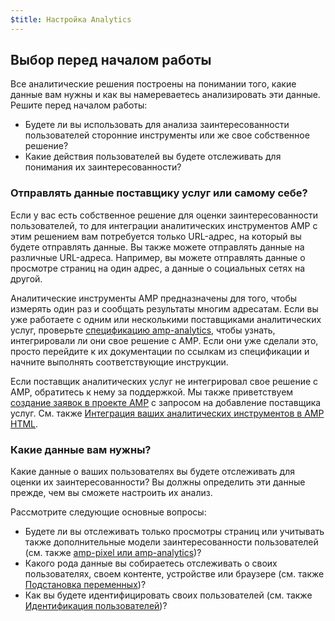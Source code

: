 ```yaml
---
$title: Настройка Analytics
---
```


## Выбор перед началом работы

Все аналитические решения построены на понимании того, какие данные вам нужны
и как вы намереваетесь анализировать эти данные. Решите перед началом работы:

* Будете ли вы использовать для анализа заинтересованности пользователей сторонние инструменты
или же свое собственное решение?
* Какие действия пользователей вы будете отслеживать для понимания их заинтересованности?

### Отправлять данные поставщику услуг или самому себе?

Если у вас есть собственное решение для оценки заинтересованности пользователей,
то для интеграции аналитических инструментов AMP с этим решением вам потребуется только URL-адрес,
на который вы будете отправлять данные.
Вы также можете отправлять данные на различные URL-адреса.
Например, вы можете отправлять данные о просмотре страниц на один адрес,
а данные о социальных сетях на другой.

Аналитические инструменты AMP предназначены для того, чтобы измерять один раз и сообщать результаты многим адресатам.
Если вы уже работаете с одним или несколькими поставщиками аналитических услуг,
проверьте
[спецификацию amp-analytics](/docs/reference/extended/amp-analytics.html),
чтобы узнать, интегрировали ли они свое решение с AMP.
Если они уже сделали это, просто перейдите к их документации по ссылкам из спецификации
и начните выполнять соответствующие инструкции.

Если поставщик аналитических услуг не интегрировал свое решение с AMP,
обратитесь к нему за поддержкой.
Мы также приветствуем [создание заявок в проекте AMP](https://github.com/ampproject/amphtml/issues/new)
с запросом на добавление поставщика услуг.
См. также
[Интеграция ваших аналитических инструментов в AMP HTML](https://github.com/ampproject/amphtml/blob/master/extensions/amp-analytics/integrating-analytics.md).

### Какие данные вам нужны?

Какие данные о ваших пользователях вы будете отслеживать для оценки их заинтересованности?
Вы должны определить эти данные прежде, чем вы сможете настроить их анализ.

Рассмотрите следующие основные вопросы:

* Будете ли вы отслеживать только просмотры страниц или учитывать также дополнительные модели заинтересованности пользователей
(см. также [amp-pixel или amp-analytics](/ru/docs/guides/analytics/analytics_basics.html#что-использовать:-amp-pixel-или-amp-analytics?))?
* Какого рода данные вы собираетесь отслеживать о своих пользователях, своем контенте, устройстве или браузере
(см. также [Подстановка переменных](/ru/docs/guides/analytics/analytics_basics.html#подстановка-переменной))?
* Как вы будете идентифицировать своих пользователей (см. также [Идентификация пользователей](/ru/docs/guides/analytics/analytics_basics.html#идентификация-пользователей))?
